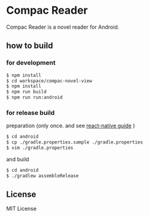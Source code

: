 # Compac Reader

Compac Reader is a novel reader for Android.

## how to build

### for development

```bash
$ npm install
$ cd workspace/compac-novel-view
$ npm install
$ npm run build
$ npm run run:android
```

### for release build

preparation (only once. and see [react-native guide](https://facebook.github.io/react-native/docs/signed-apk-android.html) )

```bash
$ cd android
$ cp ./gradle.properties.sample ./gradle.properties
$ vim ./gradle.properties
```

and build

```bash
$ cd android
$ ./gradlew assembleRelease
```

## License
MIT License

